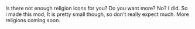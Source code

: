Is there not enough religion icons for you? Do you want more? No? I did. So i made this mod, It is pretty small though, so don't really expect much. More religions coming soon.
